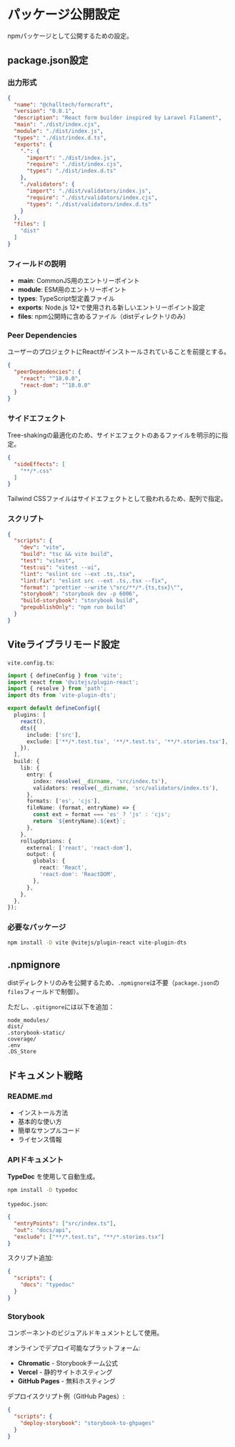 # パッケージ公開設定

npmパッケージとして公開するための設定。

## package.json設定

### 出力形式

```json
{
  "name": "@challtech/formcraft",
  "version": "0.0.1",
  "description": "React form builder inspired by Laravel Filament",
  "main": "./dist/index.cjs",
  "module": "./dist/index.js",
  "types": "./dist/index.d.ts",
  "exports": {
    ".": {
      "import": "./dist/index.js",
      "require": "./dist/index.cjs",
      "types": "./dist/index.d.ts"
    },
    "./validators": {
      "import": "./dist/validators/index.js",
      "require": "./dist/validators/index.cjs",
      "types": "./dist/validators/index.d.ts"
    }
  },
  "files": [
    "dist"
  ]
}
```

### フィールドの説明

- **main**: CommonJS用のエントリーポイント
- **module**: ESM用のエントリーポイント
- **types**: TypeScript型定義ファイル
- **exports**: Node.js 12+で使用される新しいエントリーポイント設定
- **files**: npm公開時に含めるファイル（distディレクトリのみ）

### Peer Dependencies

ユーザーのプロジェクトにReactがインストールされていることを前提とする。

```json
{
  "peerDependencies": {
    "react": "^18.0.0",
    "react-dom": "^18.0.0"
  }
}
```

### サイドエフェクト

Tree-shakingの最適化のため、サイドエフェクトのあるファイルを明示的に指定。

```json
{
  "sideEffects": [
    "**/*.css"
  ]
}
```

Tailwind CSSファイルはサイドエフェクトとして扱われるため、配列で指定。

### スクリプト

```json
{
  "scripts": {
    "dev": "vite",
    "build": "tsc && vite build",
    "test": "vitest",
    "test:ui": "vitest --ui",
    "lint": "eslint src --ext .ts,.tsx",
    "lint:fix": "eslint src --ext .ts,.tsx --fix",
    "format": "prettier --write \"src/**/*.{ts,tsx}\"",
    "storybook": "storybook dev -p 6006",
    "build-storybook": "storybook build",
    "prepublishOnly": "npm run build"
  }
}
```

## Viteライブラリモード設定

`vite.config.ts`:

```typescript
import { defineConfig } from 'vite';
import react from '@vitejs/plugin-react';
import { resolve } from 'path';
import dts from 'vite-plugin-dts';

export default defineConfig({
  plugins: [
    react(),
    dts({
      include: ['src'],
      exclude: ['**/*.test.tsx', '**/*.test.ts', '**/*.stories.tsx'],
    }),
  ],
  build: {
    lib: {
      entry: {
        index: resolve(__dirname, 'src/index.ts'),
        validators: resolve(__dirname, 'src/validators/index.ts'),
      },
      formats: ['es', 'cjs'],
      fileName: (format, entryName) => {
        const ext = format === 'es' ? 'js' : 'cjs';
        return `${entryName}.${ext}`;
      },
    },
    rollupOptions: {
      external: ['react', 'react-dom'],
      output: {
        globals: {
          react: 'React',
          'react-dom': 'ReactDOM',
        },
      },
    },
  },
});
```

### 必要なパッケージ

```bash
npm install -D vite @vitejs/plugin-react vite-plugin-dts
```

## .npmignore

distディレクトリのみを公開するため、`.npmignore`は不要（`package.json`の`files`フィールドで制御）。

ただし、`.gitignore`には以下を追加：

```
node_modules/
dist/
.storybook-static/
coverage/
.env
.DS_Store
```

## ドキュメント戦略

### README.md

- インストール方法
- 基本的な使い方
- 簡単なサンプルコード
- ライセンス情報

### APIドキュメント

**TypeDoc** を使用して自動生成。

```bash
npm install -D typedoc
```

`typedoc.json`:

```json
{
  "entryPoints": ["src/index.ts"],
  "out": "docs/api",
  "exclude": ["**/*.test.ts", "**/*.stories.tsx"]
}
```

スクリプト追加:

```json
{
  "scripts": {
    "docs": "typedoc"
  }
}
```

### Storybook

コンポーネントのビジュアルドキュメントとして使用。

オンラインでデプロイ可能なプラットフォーム:
- **Chromatic** - Storybookチーム公式
- **Vercel** - 静的サイトホスティング
- **GitHub Pages** - 無料ホスティング

デプロイスクリプト例（GitHub Pages）:

```json
{
  "scripts": {
    "deploy-storybook": "storybook-to-ghpages"
  }
}
```
